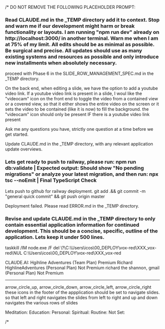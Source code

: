 /* DO NOT REMOVE THE FOLLOWING PLACEHOLDER PROMPT:

### Read CLAUDE.md  in the _TEMP directory add it to context.  Stop and warn me if our development might harm or break functionality or layouts. I am running "npm run dev" already on http://localhost:3000/ in another terminal. Warn me when I am at 75% of my limit. All edits should be as minimal as possible. Be surgical and precise. All updates should use as many existing systems and resources as possible and only introduce new installments when absolutely necessary.

proceed with Phase 6 in the SLIDE_ROW_MANAGEMENT_SPEC.md in the _TEMP directory. 

On the back end, when editing a slide, we have the option to add a youtube video link. If a youtube video link is present in a slide, I woul like the "videocam" icon on the front end to toggle the video from a contained view or a covered view, so that it either shows the entire video on the screen or it sets the video to be contained (like it is now) to fill the background. the "videocam" icon should only be present IF there is a youtube video link present

Ask me any questions you have, strictly one question at a time before we get started. 

Update CLAUDE.md in the _TEMP directory, with any relevant application update overviews.

### Lets get ready to push to railway, please run: npm run db:validate | Expected output: Should show "No pending migrations" or analyze your latest migration, and then run: npx tsc --noEmit | Final TypeScript Check
Lets push to github for railway deployment.
git add .&& git commit -m "general quick commit" && git push origin master

Deployment failed. Please read ERROR.md in the _TEMP directory. 

### Revise and update CLAUDE.md in the _TEMP directory to only contain essential application information for continued development. This should be a concise, specific, outline of the application. Lets keep it under 500 lines. 

taskkill /IM node.exe /F
del \\?\C:\Users\icos\00_DEPLOY\vox-red\XXX_vox-red\NUL
C:\Users\icos\00_DEPLOY\vox-red\XXX_vox-red

CLAUDE.AI:
Hgihline Adventures (Team Plan) Premium
Richard HighlineAdventures (Personal Plan) Not Premium
richard the shannon, gmail (Personal Plan) Not Premium

-------------------------------------------------------------------------

arrow_circle_up, arrow_circle_down, arrow_circle_left, arrow_circle_right 
these icons in the footer of the appplication should be set to navigate slides. so that left and right navigates the slides from left to right and up and down navigates the various rows of slides

Meditation:
Education: 
Personal: 
Spiritual: 
Routine: 
Not Set: 

/*
